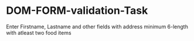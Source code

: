 # DOM-FORM-validation-Task
Enter Firstname, Lastname and other fields with address minimum 6-length with atleast two food items

